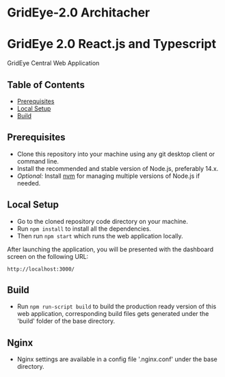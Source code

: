 # GridEye-2.0 Architacher

# GridEye 2.0 React.js and Typescript 

GridEye Central Web Application

## Table of Contents

- [Prerequisites](#prerequisites)
- [Local Setup](#local-setup)
- [Build](#build)

## Prerequisites
- Clone this repository into your machine using any git desktop client or command line.
- Install the recommended and stable version of Node.js, preferably 14.x.
- *Optional:* Install [nvm](https://github.com/creationix/nvm) for managing multiple versions of Node.js if needed.

## Local Setup
- Go to the cloned repository code directory on your machine.<br />
- Run `npm install` to install all the dependencies.<br />
- Then run `npm start` which runs the web application locally.

After launching the application, you will be presented with the dashboard screen on the following URL:

`http://localhost:3000/`

## Build

- Run `npm run-script build` to build the production ready version of this web application, corresponding build files gets generated under the 'build' folder of the base directory.

## Nginx

- Nginx settings are available in a config file '.nginx.conf' under the base directory.

